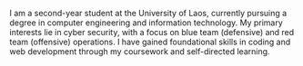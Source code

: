 I am a second-year student at the University of Laos, currently pursuing a degree in computer engineering and information technology. My primary interests lie in cyber security, with a focus on blue team (defensive) and red team (offensive) operations. I have gained foundational skills in coding and web development through my coursework and self-directed learning.
  
